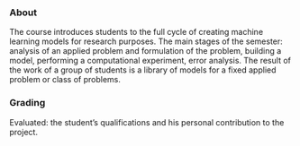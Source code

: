 ### About

The course introduces students to the full cycle of creating machine learning models for research purposes.
The main stages of the semester: analysis of an applied problem and formulation of the problem, building a model, performing a computational experiment, error analysis.
The result of the work of a group of students is a library of models for a fixed applied problem or class of problems.

### Grading

Evaluated: the student’s qualifications and his personal contribution to the project.
